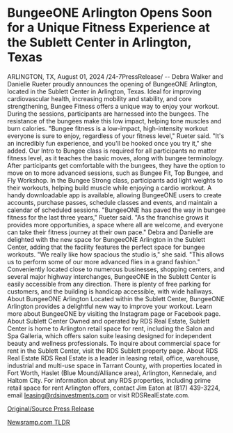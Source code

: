 # BungeeONE Arlington Opens Soon for a Unique Fitness Experience at the Sublett Center in Arlington, Texas

ARLINGTON, TX, August 01, 2024 /24-7PressRelease/ -- Debra Walker and Danielle Rueter proudly announces the opening of BungeeONE Arlington, located in the Sublett Center in Arlington, Texas.  Ideal for improving cardiovascular health, increasing mobility and stability, and core strengthening, Bungee Fitness offers a unique way to enjoy your workout. During the sessions, participants are harnessed into the bungees. The resistance of the bungees make this low impact, helping tone muscles and burn calories.  "Bungee fitness is a low-impact, high-intensity workout everyone is sure to enjoy, regardless of your fitness level," Rueter said. "It's an incredibly fun experience, and you'll be hooked once you try it," she added.  Our Intro to Bungee class is required for all participants no matter fitness level, as it teaches the basic moves, along with bungee terminology. After participants get comfortable with the bungees, they have the option to move on to more advanced sessions, such as Bungee Fit, Top Bungee, and Fly Workshop. In the Bungee Strong class, participants add light weights to their workouts, helping build muscle while enjoying a cardio workout.  A handy downloadable app is available, allowing BungeeONE users to create accounts, purchase passes, schedule classes and events, and maintain a calendar of scheduled sessions.  "BungeeONE has paved the way in bungee fitness for the last three years," Rueter said. "As the franchise grows it provides more opportunities, a space where all are welcome, and everyone can take their fitness journey at their own pace."  Debra and Danielle are delighted with the new space for BungeeONE Arlington in the Sublett Center, adding that the facility features the perfect space for bungee workouts.  "We really like how spacious the studio is," she said. "This allows us to perform some of our more advanced flies in a grand fashion."  Conveniently located close to numerous businesses, shopping centers, and several major highway interchanges, BungeeONE in the Sublett Center is easily accessible from any direction. There is plenty of free parking for customers, and the building is handicap accessible, with wide hallways.   About BungeeONE Arlington Located within the Sublett Center, BungeeONE Arlington provides a delightful new way to improve your workout. Learn more about BungeeONE by visiting the Instagram page or Facebook page.  About Sublett Center Owned and operated by RDS Real Estate, Sublett Center is home to Arlington retail space for rent, including the Salon and Spa Galleria, which offers salon suite leasing designed for independent beauty and wellness professionals. To inquire about commercial space for rent in the Sublett Center, visit the RDS Sublett property page.  About RDS Real Estate RDS Real Estate is a leader in leasing retail, office, warehouse, industrial and multi-use space in Tarrant County, with properties located in Fort Worth, Haslet (Blue Mound/Alliance area), Arlington, Kennedale, and Haltom City. For information about any RDS properties, including prime retail space for rent Arlington offers, contact Jim Eaton at (817) 439-3224, email leasing@rdsinvestments.com or visit RDSRealEstate.com. 

[Original/Source Press Release](https://www.24-7pressrelease.com/press-release/509411/bungeeone-arlington-opens-soon-for-a-unique-fitness-experience-at-the-sublett-center-in-arlington-texas) 

[Newsramp.com TLDR](https://newsramp.com/None) 